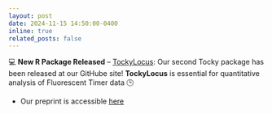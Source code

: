 ```yaml
---
layout: post
date: 2024-11-15 14:50:00-0400
inline: true
related_posts: false
---
```


💻 **New R Package Released** – [TockyLocus](https://monotockylab.github.io/TockyLocus/index.html):
Our second Tocky package has been released at our GitHube site! **TockyLocus** is essential for quantitative analysis of Fluorescent Timer data 🕒 

- Our preprint is accessible [here](https://arxiv.org/abs/2411.09386) 
